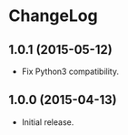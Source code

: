 ChangeLog
=========

1.0.1 (2015-05-12)
------------------

* Fix Python3 compatibility.

1.0.0 (2015-04-13)
------------------

* Initial release.
